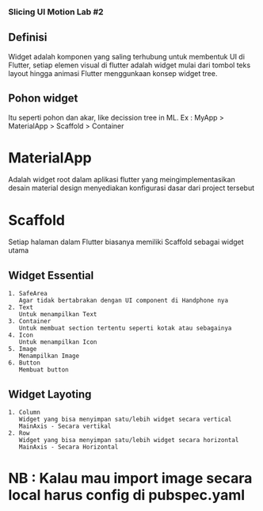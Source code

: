 ### Slicing UI Motion Lab #2

## Definisi

Widget adalah komponen yang saling terhubung untuk membentuk UI di Flutter, setiap elemen visual di flutter adalah widget mulai dari tombol teks layout hingga animasi Flutter menggunkaan konsep widget tree.

## Pohon widget

Itu seperti pohon dan akar, like decission tree in ML.
Ex : MyApp > MaterialApp > Scaffold > Container

# MaterialApp

Adalah widget root dalam aplikasi flutter yang meingimplementasikan desain material design menyediakan konfigurasi dasar dari project tersebut

# Scaffold

Setiap halaman dalam Flutter biasanya memiliki Scaffold sebagai widget utama

## Widget Essential

    1. SafeArea
       Agar tidak bertabrakan dengan UI component di Handphone nya
    2. Text
       Untuk menampilkan Text
    3. Container
       Untuk membuat section tertentu seperti kotak atau sebagainya
    4. Icon
       Untuk menampilkan Icon
    5. Image
       Menampilkan Image
    6. Button
       Membuat button

## Widget Layoting

    1. Column
       Widget yang bisa menyimpan satu/lebih widget secara vertical
       MainAxis - Secara vertikal
    2. Row
       Widget yang bisa menyimpan satu/lebih widget secara horizontal
       MainAxis - Secara Horizontal

# NB : Kalau mau import image secara local harus config di pubspec.yaml
